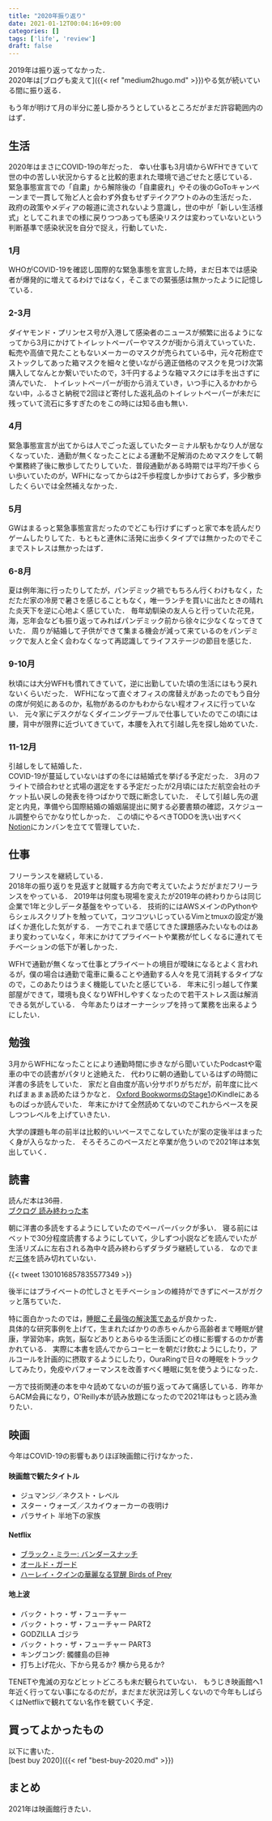 ```yaml
---
title: "2020年振り返り"
date: 2021-01-12T00:04:16+09:00
categories: []
tags: ['life', 'review']
draft: false
---
```


2019年は振り返ってなかった．  
2020年は[ブログも変えて]({{< ref "medium2hugo.md" >}})やる気が続いている間に振り返る．

<!--more-->

もう年が明けて月の半分に差し掛かろうとしているところだがまだ許容範囲内のはず．

## 生活
2020年はまさにCOVID-19の年だった．
幸い仕事も3月頃からWFHできていて世の中の苦しい状況からすると比較的恵まれた環境で過ごせたと感じている．
緊急事態宣言での「自粛」から解除後の「自粛疲れ」やその後のGoToキャンペーンまで一貫して殆ど人と会わず外食もせずテイクアウトのみの生活だった．
政府の政策やメディアの報道に流されないよう意識し，世の中が「新しい生活様式」としてこれまでの様に戻りつつあっても感染リスクは変わっていないという判断基準で感染状況を自分で捉え，行動していた．

### 1月
WHOがCOVID-19を確認し国際的な緊急事態を宣言した時，まだ日本では感染者が爆発的に増えてるわけではなく，そこまでの緊張感は無かったように記憶している．

### 2-3月
ダイヤモンド・プリンセス号が入港して感染者のニュースが頻繁に出るようになってから3月にかけてトイレットペーパーやマスクが街から消えていっていた．
転売や高値で見たこともないメーカーのマスクが売られている中，元々花粉症でストックしてあった箱マスクを細々と使いながら適正価格のマスクを見つけ次第購入してなんとか繋いでいたので，3千円するような箱マスクには手を出さずに済んでいた．
トイレットペーパーが街から消えていき，いつ手に入るかわからない中，ふるさと納税で2回ほど寄付した返礼品のトイレットペーパーが未だに残っていて流石に多すぎたのをこの時には知る由も無い．

### 4月
緊急事態宣言が出てからは人でごった返していたターミナル駅もかなり人が居なくなっていた．通勤が無くなったことによる運動不足解消のためマスクをして朝や業務終了後に散歩してたりしていた．普段通勤がある時期では平均7千歩くらい歩いていたのが，WFHになってからは2千歩程度しか歩けておらず，多少散歩したくらいでは全然補えなかった．

### 5月
GWはまるっと緊急事態宣言だったのでどこも行けずにずっと家で本を読んだりゲームしたりしてた．もともと連休に活発に出歩くタイプでは無かったのでそこまでストレスは無かったはず．

### 6-8月
夏は例年海に行ったりしてたが，パンデミック禍でもちろん行くわけもなく，ただただ家の冷房で暑さを感じることもなく，唯一ランチを買いに出たときの晴れた炎天下を逆に心地よく感じていた．
毎年幼馴染の友人らと行っていた花見，海，忘年会なども振り返ってみればパンデミック前から徐々に少なくなってきていた．
周りが結婚して子供ができて集まる機会が減って来ているのをパンデミックで友人と全く会わなくなって再認識してライフステージの節目を感じた．

### 9-10月
秋頃には大分WFHも慣れてきていて，逆に出勤していた頃の生活にはもう戻れないくらいだった．
WFHになって直ぐオフィスの席替えがあったのでもう自分の席が何処にあるのか，私物があるのかもわからない程オフィスに行っていない．
元々家にデスクがなくダイニングテーブルで仕事していたのでこの頃には腰，背中が限界に近づいてきていて，本腰を入れて引越し先を探し始めていた．

### 11-12月
引越しをして結婚した．  
COVID-19が蔓延していないはずの冬には結婚式を挙げる予定だった．
3月のフライトで顔合わせと式場の選定をする予定だったが2月頃にはただ航空会社のチケット払い戻しの発表を待つばかりで既に断念していた．
そして引越し先の選定と内見，準備やら国際結婚の婚姻届提出に関する必要書類の確認，スケジュール調整やらでかなり忙しかった．
この頃にやるべきTODOを洗い出すべく[Notion](https://www.notion.so/product)にカンバンを立てて管理していた．


## 仕事
フリーランスを継続している．  
2018年の振り返りを見返すと就職する方向で考えていたようだがまだフリーランスをやっている．
2019年は何度も現場を変えたが2019年の終わりからは同じ企業で1年と少しデータ基盤をやっている．
技術的にはAWSメインのPythonやらシェルスクリプトを触っていて，コツコツいじっているVimとtmuxの設定が幾ばくか進化した気がする．
一方でこれまで感じてきた課題感みたいなものはあまり変わっていなく，年末にかけてプライベートや業務が忙しくなるに連れてモチベーションの低下が著しかった．

WFHで通勤が無くなって仕事とプライベートの境目が曖昧になるとよく言われるが，僕の場合は通勤で電車に乗ることや通勤する人々を見て消耗するタイプなので，このあたりはうまく機能していたと感じている．
年末に引っ越して作業部屋ができて，環境も良くなりWFHしやすくなったので若干ストレス面は解消できる気がしている．
今年あたりはオーナーシップを持って業務を出来るようにしたい．



## 勉強
3月からWFHになったことにより通勤時間に歩きながら聞いていたPodcastや電車の中での読書がパタリと途絶えた．
代わりに朝の通勤しているはずの時間に洋書の多読をしていた．
家だと自由度が高い分サボりがちだが，前年度に比べればまぁまぁ読めたほうかなと．
[Oxford BookwormsのStage1](https://www.oupjapan.co.jp/ja/products/list/1847?language=en)のKindleにあるものばっか読んでいた．
年末にかけて全然読めてないのでこれからペースを戻しつつレベルを上げていきたい．

大学の課題も年の前半は比較的いいペースでこなしていたが案の定後半はまったく身が入らなかった．
そろそろこのペースだと卒業が危ういので2021年は本気出していく．

## 読書
読んだ本は36冊．  
[ブクログ 読み終わった本](https://booklog.jp/users/suy0n9/stats?year=2020)

朝に洋書の多読をするようにしていたのでペーパーバックが多い．
寝る前にはベットで30分程度読書するようにしていて，少しずつ小説などを読んでいたが生活リズムに左右される為中々読み終わらずダラダラ継続している．
なのでまだ[三体](https://amzn.to/2MTRRPR)を読み切れていない．

{{< tweet 1301016857835577349 >}}

後半にはプライベートの忙しさとモチベーションの維持ができずにペースがガクッと落ちていた．

特に面白かったのでは，[睡眠こそ最強の解決策である](https://amzn.to/2K1M8Xb)が良かった．  
具体的な研究事例を上げて，生まれたばかりの赤ちゃんから高齢者まで睡眠が健康，学習効率，病気，脳などありとあらゆる生活面にどの様に影響するのかが書かれている．
実際に本書を読んでからコーヒーを朝だけ飲むようにしたり，アルコールを計画的に摂取するようにしたり，OuraRingで日々の睡眠をトラックしてみたり，免疫やパフォーマンスを改善すべく睡眠に気を使うようになった．

一方で技術関連の本を中々読めてないのが振り返ってみて痛感している．昨年からACM会員になり，O'Reilly本が読み放題になったので2021年はもっと読み漁りたい．


## 映画
今年はCOVID-19の影響もありほぼ映画館に行けなかった．

#### 映画館で観たタイトル
* ジュマンジ／ネクスト・レベル
* スター・ウォーズ／スカイウォーカーの夜明け
* パラサイト 半地下の家族

#### Netflix
* [ブラック・ミラー: バンダースナッチ](https://www.netflix.com/title/80988062)
* [オールド・ガード](https://www.netflix.com/title/81038963)
* [ハーレイ・クインの華麗なる覚醒 Birds of Prey](https://www.netflix.com/title/81165134)

#### 地上波
* バック・トゥ・ザ・フューチャー
* バック・トゥ・ザ・フューチャー PART2
* GODZILLA ゴジラ
* バック・トゥ・ザ・フューチャー PART3
* キングコング: 髑髏島の巨神
* 打ち上げ花火、下から見るか? 横から見るか?

TENETや鬼滅の刃などヒットどころも未だ観られていない．
もうじき映画館へ1年近く行ってない事になるのだが，まだまだ状況は芳しくないので今年もしばらくはNetflixで観れてない名作を観ていく予定．


## 買ってよかったもの
以下に書いた．  
[best buy 2020]({{< ref "best-buy-2020.md" >}})

## まとめ
2021年は映画館行きたい．



